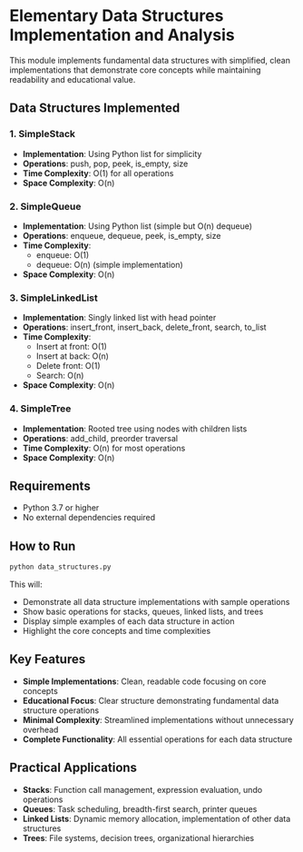 # Elementary Data Structures Implementation and Analysis

This module implements fundamental data structures with simplified, clean implementations that demonstrate core concepts while maintaining readability and educational value.

## Data Structures Implemented

### 1. SimpleStack
- **Implementation**: Using Python list for simplicity
- **Operations**: push, pop, peek, is_empty, size
- **Time Complexity**: O(1) for all operations
- **Space Complexity**: O(n)

### 2. SimpleQueue
- **Implementation**: Using Python list (simple but O(n) dequeue)
- **Operations**: enqueue, dequeue, peek, is_empty, size
- **Time Complexity**: 
  - enqueue: O(1)
  - dequeue: O(n) (simple implementation)
- **Space Complexity**: O(n)

### 3. SimpleLinkedList
- **Implementation**: Singly linked list with head pointer
- **Operations**: insert_front, insert_back, delete_front, search, to_list
- **Time Complexity**:
  - Insert at front: O(1)
  - Insert at back: O(n)
  - Delete front: O(1)
  - Search: O(n)
- **Space Complexity**: O(n)

### 4. SimpleTree
- **Implementation**: Rooted tree using nodes with children lists
- **Operations**: add_child, preorder traversal
- **Time Complexity**: O(n) for most operations
- **Space Complexity**: O(n)

## Requirements

- Python 3.7 or higher
- No external dependencies required

## How to Run

```bash
python data_structures.py
```

This will:
- Demonstrate all data structure implementations with sample operations
- Show basic operations for stacks, queues, linked lists, and trees
- Display simple examples of each data structure in action
- Highlight the core concepts and time complexities

## Key Features

- **Simple Implementations**: Clean, readable code focusing on core concepts
- **Educational Focus**: Clear structure demonstrating fundamental data structure operations
- **Minimal Complexity**: Streamlined implementations without unnecessary overhead
- **Complete Functionality**: All essential operations for each data structure

## Practical Applications

- **Stacks**: Function call management, expression evaluation, undo operations
- **Queues**: Task scheduling, breadth-first search, printer queues
- **Linked Lists**: Dynamic memory allocation, implementation of other data structures
- **Trees**: File systems, decision trees, organizational hierarchies
